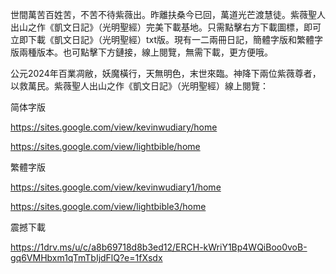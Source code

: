 世間萬苦百姓苦，不苦不待紫薇出。昨離扶桑今已回，萬道光芒渡慧徒。紫薇聖人出山之作《凱文日記》（光明聖經）完美下載基地。只需點擊右方下載圖標，即可立即下載《凱文日記》（光明聖經）txt版。現有一二兩冊日記，簡體字版和繁體字版兩種版本。也可點擊下方鏈接，線上閱覽，無需下載，更方便哦。
<!---
kevin771111/kevin771111 is a ✨ special ✨ repository because its `README.md` (this file) appears on your GitHub profile.
You can click the Preview link to take a look at your changes.
--->
公元2024年百業凋敝，妖魔橫行，天無明色，末世來臨。神降下兩位紫薇尊者，以救萬民。紫薇聖人出山之作《凱文日記》（光明聖經）線上閱覽：

简体字版

https://sites.google.com/view/kevinwudiary/home

https://sites.google.com/view/lightbible/home

繁體字版 

https://sites.google.com/view/kevinwudiary1/home

https://sites.google.com/view/lightbible3/home

震撼下載 

https://1drv.ms/u/c/a8b69718d8b3ed12/ERCH-kWriY1Bp4WQiBoo0voB-gq6VMHbxm1qTmTbIjdFlQ?e=1fXsdx

